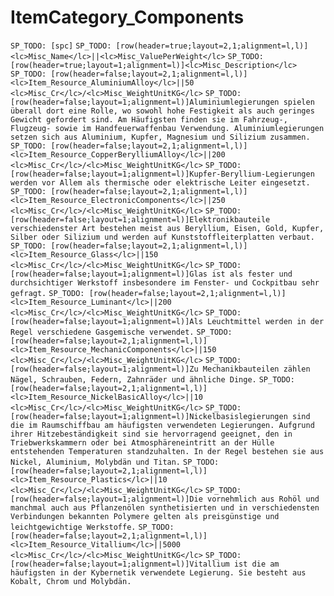 # <lc>ItemCategory_Components</lc>

`SP_TODO: [spc]`
`SP_TODO: [row(header=true;layout=2,1;alignment=l,l)]<lc>Misc_Name</lc>||<lc>Misc_ValuePerWeight</lc>`
`SP_TODO: [row(header=true;layout=1;alignment=l)]<lc>Misc_Description</lc>`
`SP_TODO: [row(header=false;layout=2,1;alignment=l,l)]<lc>Item_Resource_AluminiumAlloy</lc>||50 <lc>Misc_Cr</lc>/<lc>Misc_WeightUnitKG</lc>`
`SP_TODO: [row(header=false;layout=1;alignment=l)]Aluminiumlegierungen spielen überall dort eine Rolle, wo sowohl hohe Festigkeit als auch geringes Gewicht gefordert sind. Am Häufigsten finden sie im Fahrzeug-, Flugzeug- sowie im Handfeuerwaffenbau Verwendung. Aluminiumlegierungen setzen sich aus Aluminium, Kupfer, Magnesium und Silizium zusammen.`
`SP_TODO: [row(header=false;layout=2,1;alignment=l,l)]<lc>Item_Resource_CopperBerylliumAlloy</lc>||200 <lc>Misc_Cr</lc>/<lc>Misc_WeightUnitKG</lc>`
`SP_TODO: [row(header=false;layout=1;alignment=l)]Kupfer-Beryllium-Legierungen werden vor Allem als thermische oder elektrische Leiter eingesetzt.`
`SP_TODO: [row(header=false;layout=2,1;alignment=l,l)]<lc>Item_Resource_ElectronicComponents</lc>||250 <lc>Misc_Cr</lc>/<lc>Misc_WeightUnitKG</lc>`
`SP_TODO: [row(header=false;layout=1;alignment=l)]Elektronikbauteile verschiedenster Art bestehen meist aus Beryllium, Eisen, Gold, Kupfer, Silber oder Silizium und werden auf Kunststoffleiterplatten verbaut.`
`SP_TODO: [row(header=false;layout=2,1;alignment=l,l)]<lc>Item_Resource_Glass</lc>||150 <lc>Misc_Cr</lc>/<lc>Misc_WeightUnitKG</lc>`
`SP_TODO: [row(header=false;layout=1;alignment=l)]Glas ist als fester und durchsichtiger Werkstoff insbesondere im Fenster- und Cockpitbau sehr gefragt.`
`SP_TODO: [row(header=false;layout=2,1;alignment=l,l)]<lc>Item_Resource_Luminant</lc>||200 <lc>Misc_Cr</lc>/<lc>Misc_WeightUnitKG</lc>`
`SP_TODO: [row(header=false;layout=1;alignment=l)]Als Leuchtmittel werden in der Regel verschiedene Gasgemische verwendet.`
`SP_TODO: [row(header=false;layout=2,1;alignment=l,l)]<lc>Item_Resource_MechanicComponents</lc>||150 <lc>Misc_Cr</lc>/<lc>Misc_WeightUnitKG</lc>`
`SP_TODO: [row(header=false;layout=1;alignment=l)]Zu Mechanikbauteilen zählen Nägel, Schrauben, Federn, Zahnräder und ähnliche Dinge.`
`SP_TODO: [row(header=false;layout=2,1;alignment=l,l)]<lc>Item_Resource_NickelBasicAlloy</lc>||10 <lc>Misc_Cr</lc>/<lc>Misc_WeightUnitKG</lc>`
`SP_TODO: [row(header=false;layout=1;alignment=l)]Nickelbasislegierungen sind die im Raumschiffbau am häufigsten verwendeten Legierungen. Aufgrund ihrer Hitzebeständigkeit sind sie hervorragend geeignet, den in Triebwerkskammern oder bei Atmosphäreneintritt an der Hülle entstehenden Temperaturen standzuhalten. In der Regel bestehen sie aus Nickel, Aluminium, Molybdän und Titan.`
`SP_TODO: [row(header=false;layout=2,1;alignment=l,l)]<lc>Item_Resource_Plastics</lc>||10 <lc>Misc_Cr</lc>/<lc>Misc_WeightUnitKG</lc>`
`SP_TODO: [row(header=false;layout=1;alignment=l)]Die vornehmlich aus Rohöl und manchmal auch aus Pflanzenölen synthetisierten und in verschiedensten Verbindungen bekannten Polymere gelten als preisgünstige und leichtgewichtige Werkstoffe.`
`SP_TODO: [row(header=false;layout=2,1;alignment=l,l)]<lc>Item_Resource_Vitallium</lc>||5000 <lc>Misc_Cr</lc>/<lc>Misc_WeightUnitKG</lc>`
`SP_TODO: [row(header=false;layout=1;alignment=l)]Vitallium ist die am häufigsten in der Kybernetik verwendete Legierung. Sie besteht aus Kobalt, Chrom und Molybdän.`